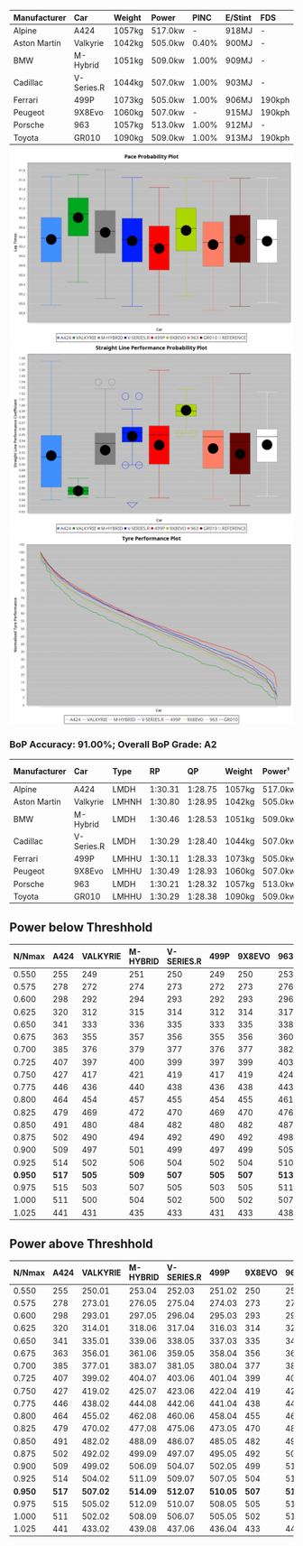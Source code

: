 | Manufacturer | Car        | Weight | Power   | PINC    | E/Stint | FDS     |
|:-|:-|:-|:-|:-|:-|:-|
| Alpine       | A424       | 1057kg | 517.0kw |    -    | 918MJ   |    -    |
| Aston Martin | Valkyrie   | 1042kg | 505.0kw | 0.40%   | 900MJ   |    -    |
| BMW          | M-Hybrid   | 1051kg | 509.0kw | 1.00%   | 909MJ   |    -    |
| Cadillac     | V-Series.R | 1044kg | 507.0kw | 1.00%   | 903MJ   |    -    |
| Ferrari      | 499P       | 1073kg | 505.0kw | 1.00%   | 906MJ   | 190kph  |
| Peugeot      | 9X8Evo     | 1060kg | 507.0kw |    -    | 915MJ   | 190kph  |
| Porsche      | 963        | 1057kg | 513.0kw | 1.00%   | 912MJ   |    -    |
| Toyota       | GR010      | 1090kg | 509.0kw | 1.00%   | 913MJ   | 190kph  |

![PACECHART](./IMG/ACOMETHOD.png)
![STRAIGHTLINEPERFORMANCECHART](./IMG/ACOMETHOD_sp.png)
![TYREPERFORMANCECHART](./IMG/ACOMETHOD_tw.png)

### BoP Accuracy: 91.00%; Overall BoP Grade: A2
| Manufacturer | Car        | Type  | RP      | QP      | Weight | Power¹  | Threshhold | PINC    | Power²   | E/Stint | AVG Vmax  | FDS     | RDLC | L/Stint | BOP-Grade | Model Accuracy | Model Points | Match%  | SimDiff |
|:-|:-|:-|:-|:-|:-|:-|:-|:-|:-|:-|:-|:-|:-|:-|:-|:-|:-|:-|:-|
| Alpine       | A424       | LMDH  | 1:30.31 | 1:28.75 | 1057kg | 517.0kw | 210.0kph   |    -    | 517.00kw |  918MJ  | 309.10kph |    -    | 1.02 | 40      | ~A1       | 98.94%         | 2047         | 99.54%  | +0.02   |
| Aston Martin | Valkyrie   | LMHNH | 1:30.80 | 1:28.95 | 1042kg | 505.0kw | 210.0kph   | 0.40%   | 507.00kw |  900MJ  | 298.50kph |    -    | 1.05 | 40      | +E1       | 100.00%        | 247          | 56.96%  | #       |
| BMW          | M-Hybrid   | LMDH  | 1:30.46 | 1:28.53 | 1051kg | 509.0kw | 210.0kph   | 1.00%   | 514.10kw |  909MJ  | 311.51kph |    -    | 1.02 | 40      | ~A1       | 98.84%         | 3070         | 100.00% | +0.14   |
| Cadillac     | V-Series.R | LMDH  | 1:30.29 | 1:28.40 | 1044kg | 507.0kw | 210.0kph   | 1.00%   | 512.10kw |  903MJ  | 313.55kph |    -    | 1.02 | 40      | ~A1       | 98.94%         | 5427         | 97.50%  | +0.21   |
| Ferrari      | 499P       | LMHHU | 1:30.11 | 1:28.33 | 1073kg | 505.0kw | 210.0kph   | 1.00%   | 510.10kw |  906MJ  | 310.57kph | 190kph  | 1.03 | 40      | -B1       | 100.00%        | 6554         | 86.64%  | +0.76   |
| Peugeot      | 9X8Evo     | LMHHU | 1:30.49 | 1:28.93 | 1060kg | 507.0kw | 210.0kph   |    -    | 507.00kw |  915MJ  | 321.74kph | 190kph  | 0.99 | 40      | ~A1       | 100.00%        | 1457         | 96.44%  | +0.46   |
| Porsche      | 963        | LMDH  | 1:30.21 | 1:28.32 | 1057kg | 513.0kw | 210.0kph   | 1.00%   | 518.10kw |  912MJ  | 311.19kph |    -    | 1.02 | 40      | -A2       | 99.91%         | 14205        | 93.15%  | +0.25   |
| Toyota       | GR010      | LMHHU | 1:30.29 | 1:28.38 | 1090kg | 509.0kw | 210.0kph   | 1.00%   | 514.10kw |  913MJ  | 307.44kph | 190kph  | 1.02 | 40      | ~A1       | 99.73%         | 4795         | 97.74%  | +0.28   |

## Power below Threshhold
| N/Nmax    | A424    | VALKYRIE | M-HYBRID | V-SERIES.R | 499P    | 9X8EVO  | 963     | GR010   |
|:-|:-|:-|:-|:-|:-|:-|:-|:-|
|  0.550    |  255    |  249     |  251     |  250       |  249    |  250    |  253    |  251    |
|  0.575    |  278    |  272     |  274     |  273       |  272    |  273    |  276    |  274    |
|  0.600    |  298    |  292     |  294     |  293       |  292    |  293    |  296    |  294    |
|  0.625    |  320    |  312     |  315     |  314       |  312    |  314    |  317    |  315    |
|  0.650    |  341    |  333     |  336     |  335       |  333    |  335    |  338    |  336    |
|  0.675    |  363    |  355     |  357     |  356       |  355    |  356    |  360    |  357    |
|  0.700    |  385    |  376     |  379     |  377       |  376    |  377    |  382    |  379    |
|  0.725    |  407    |  397     |  400     |  399       |  397    |  399    |  403    |  400    |
|  0.750    |  427    |  417     |  421     |  419       |  417    |  419    |  424    |  421    |
|  0.775    |  446    |  436     |  440     |  438       |  436    |  438    |  443    |  440    |
|  0.800    |  464    |  454     |  457     |  455       |  454    |  455    |  461    |  457    |
|  0.825    |  479    |  469     |  472     |  470       |  469    |  470    |  476    |  472    |
|  0.850    |  491    |  480     |  484     |  482       |  480    |  482    |  487    |  484    |
|  0.875    |  502    |  490     |  494     |  492       |  490    |  492    |  498    |  494    |
|  0.900    |  509    |  497     |  501     |  499       |  497    |  499    |  505    |  501    |
|  0.925    |  514    |  502     |  506     |  504       |  502    |  504    |  510    |  506    |
| **0.950** | **517** | **505**  | **509**  | **507**    | **505** | **507** | **513** | **509** |
|  0.975    |  515    |  503     |  507     |  505       |  503    |  505    |  511    |  507    |
|  1.000    |  511    |  500     |  504     |  502       |  500    |  502    |  507    |  504    |
|  1.025    |  441    |  431     |  435     |  433       |  431    |  433    |  438    |  435    |

## Power above Threshhold
| N/Nmax    | A424    | VALKYRIE   | M-HYBRID   | V-SERIES.R | 499P       | 9X8EVO  | 963        | GR010      |
|:-|:-|:-|:-|:-|:-|:-|:-|:-|
|  0.550    |  255    |  250.01    |  253.04    |  252.03    |  251.02    |  250    |  255.06    |  253.04    |
|  0.575    |  278    |  273.01    |  276.05    |  275.04    |  274.03    |  273    |  278.07    |  276.05    |
|  0.600    |  298    |  293.01    |  297.05    |  296.04    |  295.03    |  293    |  299.08    |  297.05    |
|  0.625    |  320    |  314.01    |  318.06    |  317.04    |  316.03    |  314    |  321.08    |  318.06    |
|  0.650    |  341    |  335.01    |  339.06    |  338.05    |  337.03    |  335    |  342.09    |  339.06    |
|  0.675    |  363    |  356.01    |  361.06    |  359.05    |  358.04    |  356    |  364.09    |  361.06    |
|  0.700    |  385    |  377.01    |  383.07    |  381.05    |  380.04    |  377    |  386.10    |  383.07    |
|  0.725    |  407    |  399.02    |  404.07    |  403.06    |  401.04    |  399    |  407.10    |  404.07    |
|  0.750    |  427    |  419.02    |  425.07    |  423.06    |  422.04    |  419    |  428.11    |  425.07    |
|  0.775    |  446    |  438.02    |  444.08    |  442.06    |  441.04    |  438    |  447.11    |  444.08    |
|  0.800    |  464    |  455.02    |  462.08    |  460.06    |  458.04    |  455    |  465.12    |  462.08    |
|  0.825    |  479    |  470.02    |  477.08    |  475.06    |  473.05    |  470    |  480.12    |  477.08    |
|  0.850    |  491    |  482.02    |  488.09    |  486.07    |  485.05    |  482    |  492.12    |  488.09    |
|  0.875    |  502    |  492.02    |  499.09    |  497.07    |  495.05    |  492    |  503.13    |  499.09    |
|  0.900    |  509    |  499.02    |  506.09    |  504.07    |  502.05    |  499    |  510.13    |  506.09    |
|  0.925    |  514    |  504.02    |  511.09    |  509.07    |  507.05    |  504    |  515.13    |  511.09    |
| **0.950** | **517** | **507.02** | **514.09** | **512.07** | **510.05** | **507** | **518.13** | **514.09** |
|  0.975    |  515    |  505.02    |  512.09    |  510.07    |  508.05    |  505    |  516.13    |  512.09    |
|  1.000    |  511    |  502.02    |  508.09    |  506.07    |  505.05    |  502    |  512.13    |  508.09    |
|  1.025    |  441    |  433.02    |  439.08    |  437.06    |  436.04    |  433    |  442.11    |  439.08    |
